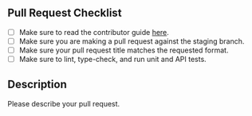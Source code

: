 ## Pull Request Checklist

- [ ] Make sure to read the contributor guide [here](https://github.com/alexschimpf/python-rest-api-tester/tree/main/CONTRIBUTE.md).
- [ ] Make sure you are making a pull request against the staging branch.
- [ ] Make sure your pull request title matches the requested format.
- [ ] Make sure to lint, type-check, and run unit and API tests.

## Description
Please describe your pull request.
